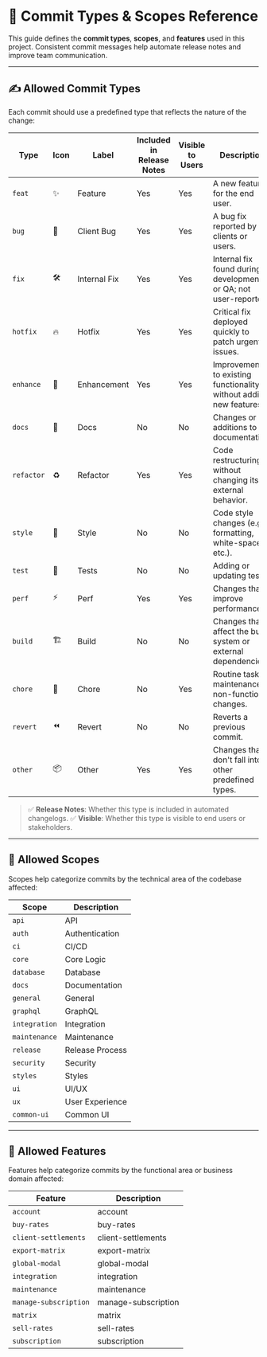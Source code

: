 # 🔖 Commit Types & Scopes Reference

This guide defines the **commit types**, **scopes**, and **features** used in this project.
Consistent commit messages help automate release notes and improve team communication.

---

## ✍️ Allowed Commit Types

Each commit should use a predefined type that reflects the nature of the change:

| Type       | Icon | Label        | Included in Release Notes | Visible to Users | Description                                                         |
| ---------- | ---- | ------------ | ------------------------- | ---------------- | ------------------------------------------------------------------- |
| `feat`     | ✨   | Feature      | Yes                       | Yes              | A new feature for the end user.                                     |
| `bug`      | 🐞   | Client Bug   | Yes                       | Yes              | A bug fix reported by clients or users.                             |
| `fix`      | 🛠️   | Internal Fix | Yes                       | Yes              | Internal fix found during development or QA; not user-reported.     |
| `hotfix`   | 🔥   | Hotfix       | Yes                       | Yes              | Critical fix deployed quickly to patch urgent issues.               |
| `enhance`  | 🔧   | Enhancement  | Yes                       | Yes              | Improvements to existing functionality without adding new features. |
| `docs`     | 📝   | Docs         | No                        | No               | Changes or additions to documentation.                              |
| `refactor` | ♻️   | Refactor     | Yes                       | Yes              | Code restructuring without changing its external behavior.          |
| `style`    | 🎨   | Style        | No                        | No               | Code style changes (e.g. formatting, white-space, etc.).            |
| `test`     | 🧪   | Tests        | No                        | No               | Adding or updating tests.                                           |
| `perf`     | ⚡   | Perf         | Yes                       | Yes              | Changes that improve performance.                                   |
| `build`    | 🏗️   | Build        | No                        | No               | Changes that affect the build system or external dependencies.      |
| `chore`    | 🧹   | Chore        | No                        | Yes              | Routine tasks, maintenance or non-functional changes.               |
| `revert`   | ⏪   | Revert       | No                        | No               | Reverts a previous commit.                                          |
| `other`    | 📦   | Other        | Yes                       | Yes              | Changes that don't fall into other predefined types.                |

> ✅ **Release Notes**: Whether this type is included in automated changelogs.
> ✅ **Visible**: Whether this type is visible to end users or stakeholders.

---

## 🧭 Allowed Scopes

Scopes help categorize commits by the technical area of the codebase affected:

| Scope         | Description     |
| ------------- | --------------- |
| `api`         | API             |
| `auth`        | Authentication  |
| `ci`          | CI/CD           |
| `core`        | Core Logic      |
| `database`    | Database        |
| `docs`        | Documentation   |
| `general`     | General         |
| `graphql`     | GraphQL         |
| `integration` | Integration     |
| `maintenance` | Maintenance     |
| `release`     | Release Process |
| `security`    | Security        |
| `styles`      | Styles          |
| `ui`          | UI/UX           |
| `ux`          | User Experience |
| `common-ui`   | Common UI       |

---

## 🎯 Allowed Features

Features help categorize commits by the functional area or business domain affected:

| Feature               | Description         |
| --------------------- | ------------------- |
| `account`             | account             |
| `buy-rates`           | buy-rates           |
| `client-settlements`  | client-settlements  |
| `export-matrix`       | export-matrix       |
| `global-modal`        | global-modal        |
| `integration`         | integration         |
| `maintenance`         | maintenance         |
| `manage-subscription` | manage-subscription |
| `matrix`              | matrix              |
| `sell-rates`          | sell-rates          |
| `subscription`        | subscription        |
